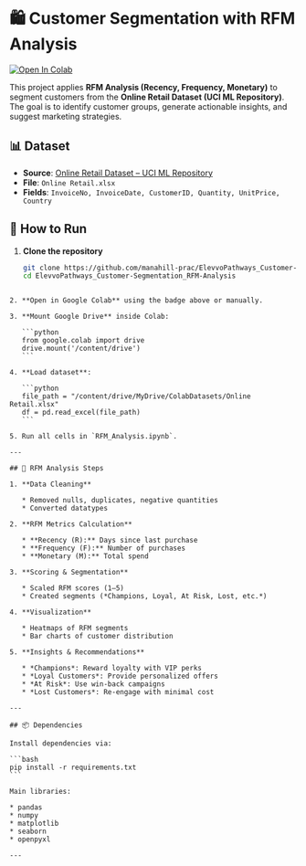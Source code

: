 # 🛍 Customer Segmentation with RFM Analysis  

[![Open In Colab](https://colab.research.google.com/assets/colab-badge.svg)](https://colab.research.google.com/github/manahill-prac/ElevvoPathways_Customer-Segmentation_RFM-Analysis/blob/main/notebooks/RFM_Analysis.ipynb)

This project applies **RFM Analysis (Recency, Frequency, Monetary)** to segment customers from the **Online Retail Dataset (UCI ML Repository)**.  
The goal is to identify customer groups, generate actionable insights, and suggest marketing strategies.  


## 📊 Dataset  

- **Source**: [Online Retail Dataset – UCI ML Repository](https://archive.ics.uci.edu/ml/datasets/online+retail)  
- **File**: `Online Retail.xlsx`  
- **Fields**: `InvoiceNo, InvoiceDate, CustomerID, Quantity, UnitPrice, Country`  


## 🚀 How to Run  

1. **Clone the repository**  
   ```bash
   git clone https://github.com/manahill-prac/ElevvoPathways_Customer-Segmentation_RFM-Analysis.git
   cd ElevvoPathways_Customer-Segmentation_RFM-Analysis
````

2. **Open in Google Colab** using the badge above or manually.

3. **Mount Google Drive** inside Colab:

   ```python
   from google.colab import drive
   drive.mount('/content/drive')
   ```

4. **Load dataset**:

   ```python
   file_path = "/content/drive/MyDrive/ColabDatasets/Online Retail.xlsx"
   df = pd.read_excel(file_path)
   ```

5. Run all cells in `RFM_Analysis.ipynb`.

---

## 🧮 RFM Analysis Steps

1. **Data Cleaning**

   * Removed nulls, duplicates, negative quantities
   * Converted datatypes

2. **RFM Metrics Calculation**

   * **Recency (R):** Days since last purchase
   * **Frequency (F):** Number of purchases
   * **Monetary (M):** Total spend

3. **Scoring & Segmentation**

   * Scaled RFM scores (1–5)
   * Created segments (*Champions, Loyal, At Risk, Lost, etc.*)

4. **Visualization**

   * Heatmaps of RFM segments
   * Bar charts of customer distribution

5. **Insights & Recommendations**

   * *Champions*: Reward loyalty with VIP perks
   * *Loyal Customers*: Provide personalized offers
   * *At Risk*: Use win-back campaigns
   * *Lost Customers*: Re-engage with minimal cost

---

## 📦 Dependencies

Install dependencies via:

```bash
pip install -r requirements.txt
```

Main libraries:

* pandas
* numpy
* matplotlib
* seaborn
* openpyxl

---
